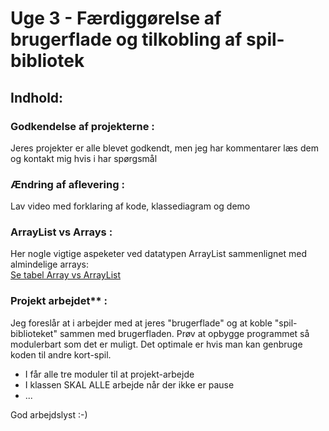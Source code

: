# Uge 3 - Færdiggørelse af brugerflade og tilkobling af spil-bibliotek

## Indhold:

### Godkendelse af projekterne : 
Jeres projekter er alle blevet godkendt, men jeg har kommentarer læs dem og kontakt mig hvis i har spørgsmål

### Ændring af aflevering : 
Lav video med forklaring af kode, klassediagram og demo

### ArrayList vs Arrays : 
Her nogle vigtige aspeketer ved datatypen ArrayList sammenlignet med almindelige arrays:  
[Se tabel Array vs ArrayList](ArraysVsArrayList.html)

### Projekt arbejdet** : 
Jeg foreslår at i arbejder med at jeres "brugerflade" og at koble "spil-biblioteket" sammen med brugerfladen.
Prøv at opbygge programmet så modulerbart som det er muligt. Det optimale er hvis man kan genbruge koden til andre kort-spil.
- I får alle tre moduler til at projekt-arbejde
- I klassen SKAL ALLE arbejde når der ikke er pause
- ...

God arbejdslyst :-)
